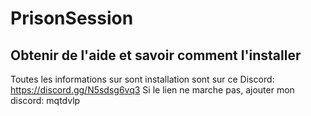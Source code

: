 # PrisonSession
## Obtenir de l'aide et savoir comment l'installer
Toutes les informations sur sont installation sont sur ce Discord: https://discord.gg/N5sdsg6vq3
Si le lien ne marche pas, ajouter mon discord: mqtdvlp 

